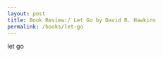 ```yaml
---
layout: post
title: Book Review:/ Let Go by David R. Hawkins
permalink: /books/let-go
---
```

let go